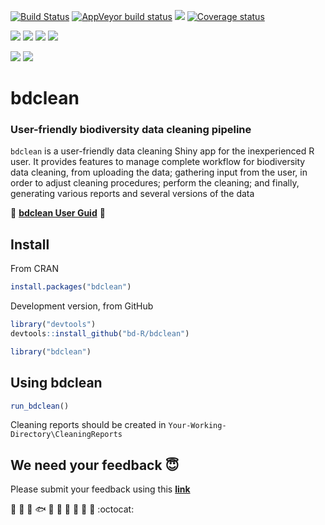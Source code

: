 [![Build Status](https://travis-ci.org/bd-R/bdclean.svg?branch=new_bdclean)](https://travis-ci.org/bd-R/bdclean)
[![AppVeyor build status](https://ci.appveyor.com/api/projects/status/github/thiloshon/bdclean?branch=master&svg=true)](https://ci.appveyor.com/project/thiloshon/bdclean)
[![](https://img.shields.io/badge/lifecycle-stable-brightgreen.svg)](https://www.tidyverse.org/lifecycle/#stable)
[![Coverage status](https://codecov.io/gh/thiloshon/bdclean/branch/master/graph/badge.svg)](https://codecov.io/github/thiloshon/bdclean?branch=master)

![](https://www.r-pkg.org/badges/version/bdclean)
![](https://www.r-pkg.org/badges/ago/bdclean)
![](https://cranlogs.r-pkg.org/badges/grand-total/bdclean)
[![](https://img.shields.io/github/languages/code-size/bd-R/bdclean.svg)](https://github.com/bd-R/bdclean)

[![](https://img.shields.io/badge/doi-10.3897/biss.2.25564-yellow.svg)](https://doi.org/10.3897/biss.2.25564)
[![](https://img.shields.io/badge/doi-10.3897/tdwgproceedings.1.20311-yellow.svg)](https://doi.org/10.3897/tdwgproceedings.1.20311)

# bdclean
### User-friendly biodiversity data cleaning pipeline

`bdclean` is a user-friendly data cleaning Shiny app for the inexperienced R user. It provides features to manage complete workflow for biodiversity data cleaning, from uploading the data; gathering input from the user, in order to adjust cleaning procedures; perform the cleaning; and finally, generating various reports and several versions of the data

:notebook: **[bdclean User Guid](https://bd-r.github.io/bdclean-guide/index.html)** :notebook:



## Install

From CRAN

```r
install.packages("bdclean")
```

Development version, from GitHub

```r
library("devtools")
devtools::install_github("bd-R/bdclean")
```

```r
library("bdclean")
```


## Using bdclean


```r
run_bdclean()
```

Cleaning reports should be created in `Your-Working-Directory\CleaningReports`


## We need your feedback :innocent:

Please submit your feedback using this **[link](https://github.com/bd-R/Feedback-bdclean/issues/new)**

   :deciduous_tree: :mushroom: :shell: :fish: :frog: :honeybee: :turtle: :rooster: :whale2: :monkey: :octocat: 